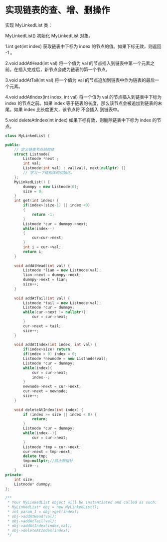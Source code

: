 # 实现链表的查、增、删操作
实现 MyLinkedList 类：

MyLinkedList() 初始化 MyLinkedList 对象。

1.int get(int index) 获取链表中下标为 index 的节点的值。如果下标无效，则返回 -1 。

2.void addAtHead(int val) 将一个值为 val 的节点插入到链表中第一个元素之前。在插入完成后，新节点会成为链表的第一个节点。

3.void addAtTail(int val) 将一个值为 val 的节点追加到链表中作为链表的最后一个元素。

4.void addAtIndex(int index, int val) 将一个值为 val 的节点插入到链表中下标为 index 的节点之前。如果 index 等于链表的长度，那么该节点会被追加到链表的末尾。如果 index 比长度更大，该节点将 不会插入 到链表中。

5.void deleteAtIndex(int index) 如果下标有效，则删除链表中下标为 index 的节点。

```c++
class MyLinkedList {

public:
    // 定义链表节点结构体
    struct Listnode{
        Listnode *next ;
        int val;
        Listnode(int val) : val(val), next(nullptr) {}
        // 学习一下结构体的初始化。
    };
    MyLinkedList() {
        dummpy = new Listnode(0);
        size = 0;
    }
    int get(int index) {
        if(index>(size-1) || index <0) 
        {
            return -1;
        }
        Listnode *cur = dummpy->next;
        while(index--) 
        {
            cur=cur->next;
        }
        int i = cur->val;
        return i;
    }
    
    void addAtHead(int val) {
        Listnode *lian = new Listnode(val);
        lian->next = dummpy->next;
        dummpy->next = lian;
        size++;
    }
    
    void addAtTail(int val) {
        Listnode *tail = new Listnode(val);
        Listnode *cur = dummpy;
        while(cur->next != nullptr){
            cur = cur->next;
        }
        cur->next = tail;
        size++;
    }
    
    void addAtIndex(int index, int val) {
        if(index>size) return;
        if(index < 0) index = 0;   
        Listnode *newnode = new Listnode(val);
        Listnode *cur = dummpy;
        while(index){
            cur = cur->next;
            index--;
        }
        newnode->next = cur->next;
        cur->next = newnode;
        size++;
    }
    
    void deleteAtIndex(int index) {
        if (index >= size || index < 0) {
            return;
        }
        Listnode *cur = dummpy;
        while(index--){
            cur = cur->next;
        }
        Listnode *tmp = cur->next;
        cur->next = tmp->next;
        delete tmp;
        tmp=nullptr;//防止野指针
        size--;       
    }
private:
    int size;
    Listnode* dummpy;
};

/**
 * Your MyLinkedList object will be instantiated and called as such:
 * MyLinkedList* obj = new MyLinkedList();
 * int param_1 = obj->get(index);
 * obj->addAtHead(val);
 * obj->addAtTail(val);
 * obj->addAtIndex(index,val);
 * obj->deleteAtIndex(index);
 */
```